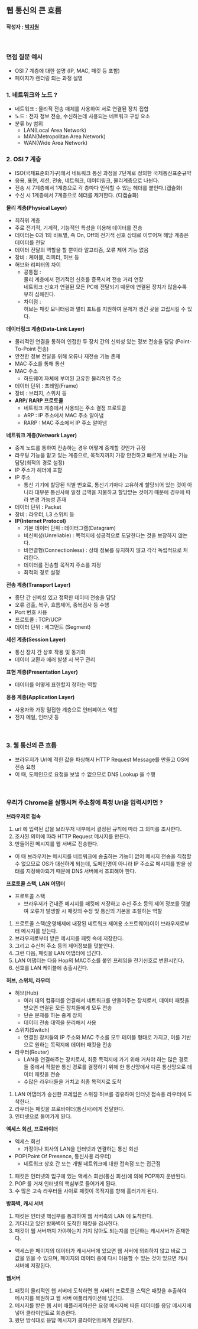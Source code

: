 ## 웹 통신의 큰 흐름 

#### 작성자 : [박지원](@pjw5521)

</br>

### 면접 질문 예시 
- OSI 7 계층에 대한 설명 (IP, MAC, 패킷 등 포함)
- 페이지가 렌더링 되는 과정 설명 

### 1. 네트워크와 노드 ?
- 네트워크 : 물리적 전송 매체를 사용하여 서로 연결된 장치 집합 
- 노드 : 전자 정보 전송, 수신하는데 사용되는 네트워크 구성 요소 
- 분류 by 범위 
    + LAN(Local Area Network)
    + MAN(Metropolitan Area Network)
    + WAN(Wide Area Network)
    
### 2. OSI 7 계층 
- ISO(국제표준화기구)에서 네트워크 통신 과정을 7단계로 정의한 국제통신표준규약
- 응용, 표현, 세션, 전송, 네트워크, 데이터링크, 물리계층으로 나뉜다.
- 전송 시 7계층에서 1계층으로 각 층마다 인식할 수 있는 헤더를 붙인다.(캡슐화)
- 수신 시 1계층에서 7계층으로 헤더를 제거한다. (디캡슐화)

**물리 계층(Physical Layer)**
- 최하위 계층
- 주로 전기적, 기계적, 기능적인 특성을 이용해 데이터를 전송 
- 데이터는 0과 1의 비트별, 즉 On, Off의 전기적 신호 상태로 이루어져 해당 계층은 데이터를 전달
- 데이터 전달의 역할을 할 뿐이라 알고리즘, 오류 제어 기능 없음
- 장비 : 케이블, 리피터, 허브 등 
- 허브와 리피터의 차이 
    + 공통점 :  
    물리 계층에서 전기적인 신호를 증폭시켜 전송 거리 연장 </br>네트워크 신호가 연결된 모든 PC에 전달되기 때문에 연결된 장치가 많을수록 부하 심해진다.
    + 차이점 : </br>
    허브는 패킷 모니터링과 멀티 포트를 지원하여 문제가 생긴 곳을 고립시킬 수 있다.

**데이터링크 계층(Data-Link Layer)**
- 물리적인 연결을 통하여 인접한 두 장치 간의 신뢰성 있는 정보 전송을 담당 (Point-To-Point 전송)
- 안전한 정보 전달을 위해 오류나 재전송 기능 존재
- MAC 주소를 통해 통신
- MAC 주소 
    + 하드웨어 자체에 부여된 고유한 물리적인 주소 
- 데이터 단위 : 프레임(Frame)
- 장비 : 브리지, 스위치 등
- **ARP/ RARP 프로토콜**
    + 네트워크 계층에서 사용되는 주소 결정 프로토콜 
    + ARP : IP 주소에서 MAC 주소 알아냄 
    + RARP : MAC 주소에서 IP 주소 알아냄 

**네트워크 계층(Network Layer)**
- 중계 노드를 통하여 전송하는 경우 어떻게 중계할 것인가 규정 
- 라우팅 기능을 맡고 있는 계층으로, 목적지까지 가장 안전하고 빠르게 보내는 기능 담당(최적의 경로 설정)
- IP 주소가 헤더에 포함 
- IP 주소
    + 통신 기기에 할당된 식별 번호로, 통신기기마다 고유하게 할당되어 있는 것이 아니라 대부분 통신사에 일정 금액을 지불하고 할당받는 것이기 때문에 경우에 따라 변경 가능성 존재 
- 데이터 단위 : Packet
- 장비 : 라우터,  L3 스위치 등
- **IP(Internet Protocol)**
    + 기본 데이터 단위 : 데이터그램(Datagram)
    + 비신뢰성(Unreliable) : 목적지에 성공적으로 도달한다는 것을 보장하지 않는다.
    + 비연결형(Connectionless) : 상태 정보를 유지하지 않고 각각 독립적으로 처리한다. 
    + 데이터를 전송할 목적지 주소를 지정
    + 최적의 경로 설정 
    
**전송 계층(Transport Layer)**
- 종단 간 신뢰성 있고 정확한 데이터 전송을 담당 
- 오류 검출, 복구, 흐름제어, 중복검사 등 수행
- Port 번호 사용 
- 프로토콜 : TCP/UCP
- 데이터 단위 : 세그먼트 (Segment)

**세션 계층(Session Layer)**
- 통신 장치 간 상호 작용 및 동기화
- 데이터 교환과 에러 발생 시 복구 관리 

**표현 계층(Presentation Layer)**
- 데이터를 어떻게 표한할지 정하는 역할 

**응용 계층(Application Layer)**
- 사용자와 가장 밀접한 계층으로 인터페이스 역할 
- 전자 메일, 인터넷 등 

</br>

### 3. 웹 통신의 큰 흐름 
- 브라우저가 Url에 적힌 값을 파싱해서 HTTP Request Message를 만들고 OS에 전송 요청
- 이 때, 도메인으로 요청을 보낼 수 없으므로 DNS Lookup 을 수행 

</br>

### 우리가 Chrome을 실행시켜 주소창에 특정 Url을 입력시키면 ?
**브라우저로 접속**
1. url 에 입력된 값을 브라우저 내부에서 결정된 규칙에 따라 그 의미를 조사한다.
2. 조사된 의미에 따라 HTTP Request 메시지를 만든다.
3. 만들어진 메시지를 웹 서버로 전송한다.

- 이 때 브라우저는 메시지를 네트워크에 송출하는 기능이 없어 메시지 전송을 직접할 수 없으므로 OS가 대신하게 되는데, 도메인명이 아니라 IP 주소로 메시지를 받을 상태를 지정해야되기 때문에 DNS 서버에서 조회해야 한다. 

**프로토콜 스택, LAN 어댑터**
- 프로토콜 스택 
    + 브라우저가 건내준 메시지를 패킷에 저장하고 수신 주소 등의 제어 정보를 덧붙여 오류가 발생할 시 패킷의 수정 및 통신의 기본을 조절하는 역할 

1. 프로토콜 스택(운영체제에 내장된 네트워크 제어용 소프트웨어)이이 브라우저로부터 메시지를 받는다.
2. 브라우저로부터 받은 메시지를 패킷 속에 저장한다.
3. 그리고 수신처 주소 등의 제어정보를 덧붙인다.
4. 그런 다음, 패킷을 LAN 어댑터에 넘긴다.
5. LAN 어댑터는 다음 Hop의 MAC주소를 붙인 프레임을 전기신호로 변환시킨다.
6. 신호를 LAN 케이블에 송출시킨다.

**허브, 스위치, 라우터**
- 허브(Hub)
    + 여러 대의 컴퓨터를 연결해서 네트워크를 만들어주는 장치로서, 데이터 패킷을 받으면 연결된 모든 장치들에게 모두 전송 
    + 단순 분재를 하는 중계 장치 
    + 데이터 전송 대역을 분리해서 사용 
- 스위치(Switch)
    + 연결된 장치들의 IP 주소와 MAC 주소를 모두 테이블 형태로 가지고, 이를 기반으로 원하는 목적지에 데이터 패킷을 전송
- 라우터(Router)
    + LAN을 연결해주는 장치로서, 최종 목적지에 가기 위해 거처야 하는 많은 경로들 중에서 적절한 통신 경로를 결정하기 위해 한 통신망에서 다른 통신망으로 데이터 패킷을 전송
    + 수많은 라우터들을 거치고 최종 목적지로 도착 
    
1. LAN 어댑터가 송신한 프레임은 스위칭 허브를 경유하여 인터넷 접속용 라우터에 도착한다.
2. 라우터는 패킷을 프로바이더(통신사)에게 전달한다.
3. 인터넷으로 들어가게 된다.

**액세스 회선, 프로바이더**
- 엑세스 회선 
    + 가정이나 회사의 LAN을 인터넷과 연결하는 통신 회선 
- POP(Point Of Presence, 통신사용 라우터)
    + 네트워크 상호 간 또는 개별 네트워크에 대한 접속점 또는 접근점 
    
1. 패킷은 인터넷의 입구에 있는 액세스 회선(통신 회선)에 의해 POP까지 운반된다.
2. POP 를 거쳐 인터넷의 핵심부로 들어가게 된다.
3. 수 많은 고속 라우터들 사이로 패킷이 목적지를 향해 흘러가게 된다.

**방화벽, 캐시 서버**
1. 패킷은 인터넷 핵심부를 통과하여 웹 서버측의 LAN 에 도착한다.
2. 기다리고 있던 방화벽이 도착한 패킷을 검사한다.
3. 패킷이 웹 서버까지 가야하는지 가지 않아도 되는지를 판단하는 캐시서버가 존재한다.

- 액세스한 페이지의 데이터가 캐시서버에 있으면 웹 서버에 의뢰하지 않고 바로 그 값을 읽을 수 있으며, 페이지의 데이터 중에 다시 이용할 수 있는 것이 있으면 캐시 서버에 저장된다.

**웹서버**
1. 패킷이 물리적인 웹 서버에 도착하면 웹 서버의 프로토콜 스택은 패킷을 추출하여 메시지를 복원하고 웹 서버 애플리케이션에 넘긴다.
2. 메시지를 받은 웹 서버 애플리케이션은 요청 메시지에 따른 데이터를 응답 메시지에 넣어 클라이언트로 회송한다.
3. 왔던 방식대로 응답 메시지가 클라이언트에게 전달된다.


